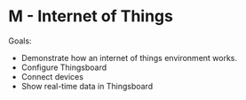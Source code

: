 # M - Internet of Things

Goals:
- Demonstrate how an internet of things environment works.
- Configure Thingsboard
- Connect devices
- Show real-time data in Thingsboard

